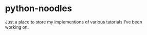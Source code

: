 # python-noodles

Just a place to store my implementions of various tutorials I've been working on.
